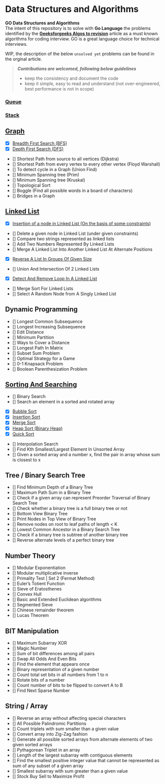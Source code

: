 # Data Structures and Algorithms

**GO Data Structures and Algorithms**  
The intent of this repository is to solve with **Go Language** the problems identified by the **[Geeksforgeeks Algos to revision](https://www.geeksforgeeks.org/top-10-algorithms-in-interview-questions/amp/)** article as a must known algorithms for coding interview. GO is a great language choice for technical interviews.  

WIP, the description of the below `unsolved yet` problems can be found in the orginal article.  

> ***Contributions are welcomed, following below guidelines***
> * keep the consistency and document the code
> * keep it simple, easy to read and understand (not over-engineered, best performance is not in scope)

### [Queue](https://github.com/danrusei/algorithms_with_Go/tree/main/queue)

### [Stack](https://github.com/danrusei/algorithms_with_Go/tree/main/stack)

## [Graph](https://github.com/danrusei/algorithms_with_Go/tree/main/graph)

- [x] [Breadth First Search (BFS)](https://github.com/danrusei/algorithms_with_Go/tree/main/graph/traverse_bfs)
- [x] [Depth First Search (DFS)](https://github.com/danrusei/algorithms_with_Go/tree/main/graph/traverse_dfs)
- [] Shortest Path from source to all vertices (Dijkstra)
- [] Shortest Path from every vertex to every other vertex (Floyd Warshall)
- [] To detect cycle in a Graph (Union Find)
- [] Minimum Spanning tree (Prim)
- [] Minimum Spanning tree (Kruskal)
- [] Topological Sort
- [] Boggle (Find all possible words in a board of characters)
- [] Bridges in a Graph

## [Linked List](https://github.com/danrusei/algorithms_with_Go/tree/main/linkedlist)

- [x] [Insertion of a node in Linked List (On the basis of some constraints)](https://github.com/danrusei/algorithms_with_Go/tree/main/linkedlist/insert_node)
- [] Delete a given node in Linked List (under given constraints)
- [] Compare two strings represented as linked lists
- [] Add Two Numbers Represented By Linked Lists
- [] Merge A Linked List Into Another Linked List At Alternate Positions
- [x] [Reverse A List In Groups Of Given Size](https://github.com/danrusei/algorithms_with_Go/tree/main/linkedlist/reverse_by_groups)
- [] Union And Intersection Of 2 Linked Lists
- [x] [Detect And Remove Loop In A Linked List](https://github.com/danrusei/algorithms_with_Go/tree/main/linkedlist/remove_loop)
- [] Merge Sort For Linked Lists
- [] Select A Random Node from A Singly Linked List

## Dynamic Programming

- [] Longest Common Subsequence
- [] Longest Increasing Subsequence
- [] Edit Distance
- [] Minimum Partition
- [] Ways to Cover a Distance
- [] Longest Path In Matrix
- [] Subset Sum Problem
- [] Optimal Strategy for a Game
- [] 0-1 Knapsack Problem
- [] Boolean Parenthesization Problem

## [Sorting And Searching](https://github.com/danrusei/algorithms_with_Go/tree/main/sorting)

- [] Binary Search
- [] Search an element in a sorted and rotated array
- [x] [Bubble Sort](https://github.com/danrusei/algorithms_with_Go/tree/main/sorting/bubble_sort)
- [x] [Insertion Sort](https://github.com/danrusei/algorithms_with_Go/tree/main/sorting/insertion_sort)
- [x] [Merge Sort](https://github.com/danrusei/algorithms_with_Go/tree/main/sorting/merge_sort)
- [x] [Heap Sort (Binary Heap)](https://github.com/danrusei/algorithms_with_Go/tree/main/sorting/heap_sort)
- [x] [Quick Sort](https://github.com/danrusei/algorithms_with_Go/tree/main/sorting/quick_sort)
- [] Interpolation Search
- [] Find Kth Smallest/Largest Element In Unsorted Array
- [] Given a sorted array and a number x, find the pair in array whose sum is closest to x

## Tree / Binary Search Tree

- [] Find Minimum Depth of a Binary Tree
- [] Maximum Path Sum in a Binary Tree
- [] Check if a given array can represent Preorder Traversal of Binary Search Tree
- [] Check whether a binary tree is a full binary tree or not
- [] Bottom View Binary Tree
- [] Print Nodes in Top View of Binary Tree
- [] Remove nodes on root to leaf paths of length < K
- [] Lowest Common Ancestor in a Binary Search Tree
- [] Check if a binary tree is subtree of another binary tree
- [] Reverse alternate levels of a perfect binary tree

## Number Theory

- [] Modular Exponentiation
- [] Modular multiplicative inverse
- [] Primality Test | Set 2 (Fermat Method)
- [] Euler’s Totient Function
- [] Sieve of Eratosthenes
- [] Convex Hull
- [] Basic and Extended Euclidean algorithms
- [] Segmented Sieve
- [] Chinese remainder theorem
- [] Lucas Theorem

## BIT Manipulation

- [] Maximum Subarray XOR
- [] Magic Number
- [] Sum of bit differences among all pairs
- [] Swap All Odds And Even Bits
- [] Find the element that appears once
- [] Binary representation of a given number
- [] Count total set bits in all numbers from 1 to n
- [] Rotate bits of a number
- [] Count number of bits to be flipped to convert A to B
- [] Find Next Sparse Number

## String / Array

- [] Reverse an array without affecting special characters
- [] All Possible Palindromic Partitions
- [] Count triplets with sum smaller than a given value
- [] Convert array into Zig-Zag fashion
- [] Generate all possible sorted arrays from alternate elements of two given sorted arrays
- [] Pythagorean Triplet in an array
- [] Length of the largest subarray with contiguous elements
- [] Find the smallest positive integer value that cannot be represented as sum of any subset of a given array
- [] Smallest subarray with sum greater than a given value
- [] Stock Buy Sell to Maximize Profit
